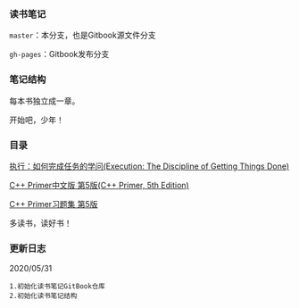 ### 读书笔记

`master`：本分支，也是Gitbook源文件分支

`gh-pages`：Gitbook发布分支

### 笔记结构

每本书独立成一章。

开始吧，少年！

### 目录

[执行：如何完成任务的学问(Execution: The Discipline of Getting Things Done)](https://book.douban.com/subject/1031207/)

[C++ Primer中文版 第5版(C++ Primer, 5th Edition)](https://book.douban.com/subject/25708312/)

[C++ Primer习题集 第5版](https://book.douban.com/subject/26308738/)

多读书，读好书！

### 更新日志

2020/05/31
```
1.初始化读书笔记GitBook仓库
2.初始化读书笔记结构
```
